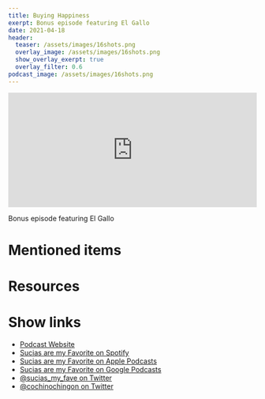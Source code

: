 ```yaml
---
title: Buying Happiness
exerpt: Bonus episode featuring El Gallo
date: 2021-04-18
header:
  teaser: /assets/images/16shots.png
  overlay_image: /assets/images/16shots.png
  show_overlay_exerpt: true
  overlay_filter: 0.6
podcast_image: /assets/images/16shots.png
---
```

<iframe src="https://open.spotify.com/embed-podcast/episode/6qiEhTh7t6jOmfHn9i3op0" width="100%" height="232" frameborder="0" allowtransparency="true" allow="encrypted-media"></iframe>

Bonus episode featuring El Gallo

# Mentioned items

# Resources

# Show links

* <i class=fas fa-link></i> [Podcast Website](https://cochinochingon.com)
* <i class=fab fa-spotify></i> [Sucias are my Favorite on Spotify](https://open.spotify.com/show/3XjoipCU3QzeIaQAAQpBdW)
* <i class=fas fa-podcast></i> [Sucias are my Favorite on Apple Podcasts](https://podcasts.apple.com/us/podcast/sucias-are-my-favorite/id1548173787)
* <i class=fab fa-google-play></i> [Sucias are my Favorite on Google Podcasts](https://podcasts.google.com/feed/aHR0cHM6Ly9hbmNob3IuZm0vcy80MjI0YzYzYy9wb2RjYXN0L3Jzcw==)
* <i class=fab fa-twitter></i> [@sucias_my_fave on Twitter](https://twitter.com/sucias_my_fave)
* <i class=fab fa-twitter></i> [@cochinochingon on Twitter](https://twitter.com/cochinochingon)
